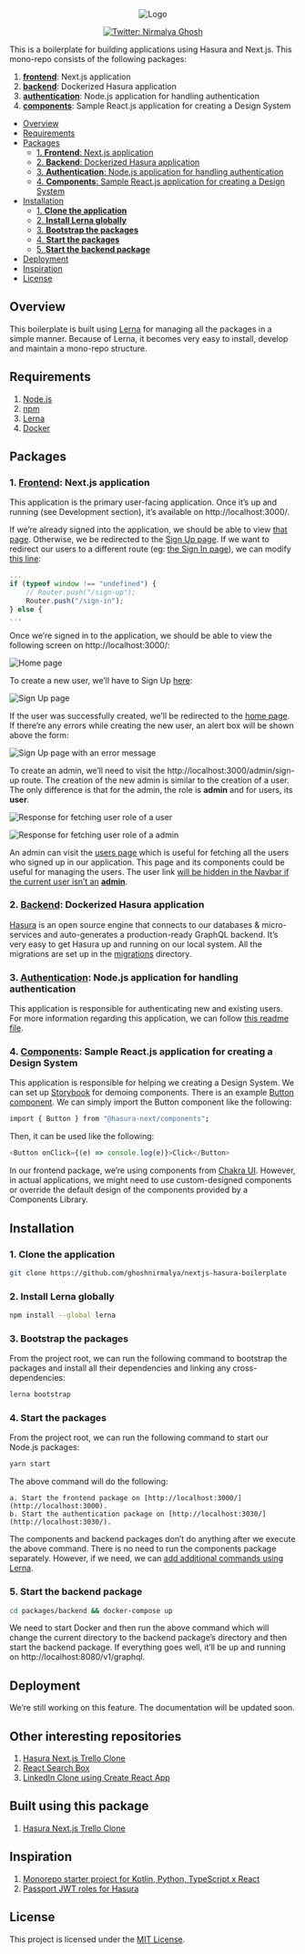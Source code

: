 <p align="center">
  <img src="https://user-images.githubusercontent.com/6391763/83290846-fa3b9880-a204-11ea-91d3-28afe7543d2c.png" alt="Logo"/>
</p>

<p align="center">
  <a href="https://twitter.com/nirmalyaghosh23">
    <img alt="Twitter: Nirmalya Ghosh" src="https://img.shields.io/twitter/follow/nirmalyaghosh23.svg?style=social" target="_blank" />
  </a>
</p>

This is a boilerplate for building applications using Hasura and Next.js. This mono-repo consists of the following packages:

1. [**frontend**](https://github.com/ghoshnirmalya/nextjs-hasura-boilerplate/tree/master/packages/frontend): Next.js application
2. [**backend**](https://github.com/ghoshnirmalya/nextjs-hasura-boilerplate/tree/master/packages/backend): Dockerized Hasura application
3. [**authentication**](https://github.com/ghoshnirmalya/nextjs-hasura-boilerplate/tree/master/packages/authentication): Node.js application for handling authentication
4. [**components**](https://github.com/ghoshnirmalya/nextjs-hasura-boilerplate/tree/master/packages/components): Sample React.js application for creating a Design System

<!-- START doctoc generated TOC please keep comment here to allow auto update -->
<!-- DON'T EDIT THIS SECTION, INSTEAD RE-RUN doctoc TO UPDATE -->

- [Overview](#overview)
- [Requirements](#requirements)
- [Packages](#packages)
  - [1. **Frontend**: Next.js application](#1-frontend-nextjs-application)
  - [2. **Backend**: Dockerized Hasura application](#2-backend-dockerized-hasura-application)
  - [3. **Authentication**: Node.js application for handling authentication](#3-authentication-nodejs-application-for-handling-authentication)
  - [4. **Components**: Sample React.js application for creating a Design System](#4-components-sample-reactjs-application-for-creating-a-design-system)
- [Installation](#installation)
  - [1. **Clone the application**](#1-clone-the-application)
  - [2. **Install Lerna globally**](#2-install-lerna-globally)
  - [3. **Bootstrap the packages**](#3-bootstrap-the-packages)
  - [4. **Start the packages**](#4-start-the-packages)
  - [5. **Start the backend package**](#5-start-the-backend-package)
- [Deployment](#deployment)
- [Inspiration](#inspiration)
- [License](#license)

<!-- END doctoc generated TOC please keep comment here to allow auto update -->

## Overview

This boilerplate is built using [Lerna](https://lerna.js.org/) for managing all the packages in a simple manner. Because of Lerna, it becomes very easy to install, develop and maintain a mono-repo structure.

## Requirements

1. [Node.js](https://nodejs.org/)
2. [npm](https://www.npmjs.com/)
3. [Lerna](https://lerna.js.org/)
4. [Docker](https://www.docker.com/)

## Packages

### 1. [**Frontend**](https://github.com/ghoshnirmalya/nextjs-hasura-boilerplate/tree/master/packages/frontend): Next.js application

This application is the primary user-facing application. Once it’s up and running (see Development section), it’s available on http://localhost:3000/.

If we’re already signed into the application, we should be able to view [that page](http://localhost:3000/). Otherwise, we be redirected to the [Sign Up page](http://localhost:3000/sign-up). If we want to redirect our users to a different route (eg: [the Sign In page](http://localhost:3000/sign-in)), we can modify [this line](https://github.com/ghoshnirmalya/nextjs-hasura-boilerplate/blob/master/packages/frontend/lib/with-authentication.tsx#L53):

```js
...
if (typeof window !== "undefined") {
    // Router.push("/sign-up");
    Router.push("/sign-in");
} else {
...
```

Once we’re signed in to the application, we should be able to view the following screen on http://localhost:3000/:

![Home page](https://paper-attachments.dropbox.com/s_CF4CC31F06B2FF9025475AC4D29182F2980CED36D7900B42B134426EAC3576E8_1586688232078_screely-1586688152150.png)

To create a new user, we’ll have to Sign Up [here](http://localhost:3000/sign-up):

![Sign Up page](https://paper-attachments.dropbox.com/s_CF4CC31F06B2FF9025475AC4D29182F2980CED36D7900B42B134426EAC3576E8_1586688511505_screely-1586688498119.png)

If the user was successfully created, we’ll be redirected to the [home page](http://localhost:3000/). If there’re any errors while creating the new user, an alert box will be shown above the form:

![Sign Up page with an error message](https://paper-attachments.dropbox.com/s_CF4CC31F06B2FF9025475AC4D29182F2980CED36D7900B42B134426EAC3576E8_1586688697018_screely-1586688615902.png)

To create an admin, we’ll need to visit the http://localhost:3000/admin/sign-up route. The creation of the new admin is similar to the creation of a user. The only difference is that for the admin, the role is **admin** and for users, its **user**.

![Response for fetching user role of a user](https://paper-attachments.dropbox.com/s_CF4CC31F06B2FF9025475AC4D29182F2980CED36D7900B42B134426EAC3576E8_1586689146386_carbon+1.png)

![Response for fetching user role of a admin](https://paper-attachments.dropbox.com/s_CF4CC31F06B2FF9025475AC4D29182F2980CED36D7900B42B134426EAC3576E8_1586689215270_carbon+2.png)

An admin can visit the [users page](http://localhost:3000/users) which is useful for fetching all the users who signed up in our application. This page and its components could be useful for managing the users. The user link [will be hidden in the Navbar if the current user isn’t an](https://github.com/ghoshnirmalya/nextjs-hasura-boilerplate/blob/master/packages/frontend/components/navbar/authenticated.tsx#L76-L82) [**admin**](https://github.com/ghoshnirmalya/nextjs-hasura-boilerplate/blob/master/packages/frontend/components/navbar/authenticated.tsx#L76-L82).

### 2. [**Backend**](https://github.com/ghoshnirmalya/nextjs-hasura-boilerplate/tree/master/packages/backend): Dockerized Hasura application

[Hasura](https://hasura.io/) is an open source engine that connects to our databases & micro-services and auto-generates a production-ready GraphQL backend. It’s very easy to get Hasura up and running on our local system. All the migrations are set up in the [migrations](https://github.com/ghoshnirmalya/nextjs-hasura-boilerplate/tree/master/packages/backend/migrations) directory.

### 3. [**Authentication**](https://github.com/ghoshnirmalya/nextjs-hasura-boilerplate/tree/master/packages/authentication): Node.js application for handling authentication

This application is responsible for authenticating new and existing users. For more information regarding this application, we can follow [this readme file](https://github.com/hasura/graphql-engine/tree/master/community/boilerplates/auth-servers/passportjs-jwt-roles#authentication-with-jwt-hasura-claims-and-multiple-roles).

### 4. [**Components**](https://github.com/ghoshnirmalya/nextjs-hasura-boilerplate/tree/master/packages/components): Sample React.js application for creating a Design System

This application is responsible for helping we creating a Design System. We can set up [Storybook](https://storybook.js.org/) for demoing components. There is an example [Button component](https://github.com/ghoshnirmalya/nextjs-hasura-boilerplate/tree/master/packages/components/src/Button). We can simply import the Button component like the following:

```sh
import { Button } from "@hasura-next/components";
```

Then, it can be used like the following:

```js
<Button onClick={(e) => console.log(e)}>Click</Button>
```

In our frontend package, we’re using components from [Chakra UI](https://chakra-ui.com/). However, in actual applications, we might need to use custom-designed components or override the default design of the components provided by a Components Library.

## Installation

### 1. **Clone the application**

```sh
git clone https://github.com/ghoshnirmalya/nextjs-hasura-boilerplate
```

### 2. **Install Lerna globally**

```sh
npm install --global lerna
```

### 3. **Bootstrap the packages**

From the project root, we can run the following command to bootstrap the packages and install all their dependencies and linking any cross-dependencies:

```sh
lerna bootstrap
```

### 4. **Start the packages**

From the project root, we can run the following command to start our Node.js packages:

```sh
yarn start
```

The above command will do the following:

    a. Start the frontend package on [http://localhost:3000/](http://localhost:3000).
    b. Start the authentication package on [http://localhost:3030/](http://localhost:3030/).

The components and backend packages don’t do anything after we execute the above command. There is no need to run the components package separately. However, if we need, we can [add additional commands using Lerna](https://lerna.js.org/#command-run).

### 5. **Start the backend package**

```sh
cd packages/backend && docker-compose up
```

We need to start Docker and then run the above command which will change the current directory to the backend package’s directory and then start the backend package. If everything goes well, it’ll be up and running on http://localhost:8080/v1/graphql.

## Deployment

We’re still working on this feature. The documentation will be updated soon.

## Other interesting repositories

1. [Hasura Next.js Trello Clone](https://github.com/ghoshnirmalya/nextjs-hasura-trello-clone)
2. [React Search Box](https://github.com/ghoshnirmalya/react-search-box)
3. [LinkedIn Clone using Create React App](https://github.com/ghoshnirmalya/linkedin-clone-react-frontend)

## Built using this package

1. [Hasura Next.js Trello Clone](https://github.com/ghoshnirmalya/nextjs-hasura-trello-clone)

## Inspiration

1. [Monorepo starter project for Kotlin, Python, TypeScript x React](https://github.com/palmerhq/monorepo-starter)
2. [Passport JWT roles for Hasura](https://github.com/hasura/graphql-engine/tree/master/community/boilerplates/auth-servers/passportjs-jwt-roles)

## License

This project is licensed under the [MIT License](https://opensource.org/licenses/MIT).
